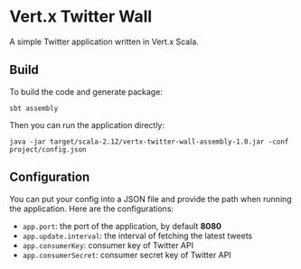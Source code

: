 # Vert.x Twitter Wall

A simple Twitter application written in Vert.x Scala.

## Build

To build the code and generate package:

```
sbt assembly
```

Then you can run the application directly:

```
java -jar target/scala-2.12/vertx-twitter-wall-assembly-1.0.jar -conf project/config.json
```

## Configuration

You can put your config into a JSON file and provide the path when running the application.
Here are the configurations:

- `app.port`: the port of the application, by default **8080**
- `app.update.interval`: the interval of fetching the latest tweets
- `app.consumerKey`: consumer key of Twitter API
- `app.consumerSecret`: consumer secret key of Twitter API


